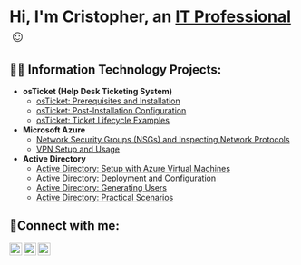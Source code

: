 <h1>Hi, I'm Cristopher, an <a href="https://linkedin.com/in/Josh">IT Professional</a>☺</h1>

<h2>👨‍💻 Information Technology Projects:</h2>

- <b>osTicket (Help Desk Ticketing System)</b>
  - [osTicket: Prerequisites and Installation](https://github.com/cristopherb19/osticket-prereqs)
  - [osTicket: Post-Installation Configuration](https://github.com/cristopherb19/post-install-config)
  - [osTicket: Ticket Lifecycle Examples](https://github.com/cristopherb19/ticket-lifecycle)
- <b>Microsoft Azure</b>
  - [Network Security Groups (NSGs) and Inspecting Network Protocols](https://github.com/cristopherb19/azure-network-protocols)
  - [VPN Setup and Usage](https://github.com/cristopherb19/vpn-setup)
- <b>Active Directory</b>
  - [Active Directory: Setup with Azure Virtual Machines](https://github.com/cristopherb19/active-directory-setup)
  - [Active Directory: Deployment and Configuration](https://github.com/cristopherb19/ad-deploy-and-config)
  - [Active Directory: Generating Users](https://github.com/cristopherb19/ad-user-generation)
  - [Active Directory: Practical Scenarios](https://github.com/cristopherb19/ad-practical-scenarios)
    
<h2>🤳Connect with me:</h2>

[<img align="left" alt="Josh | Twitter" width="22px" src="https://cdn.jsdelivr.net/npm/simple-icons@v3/icons/twitter.svg" />][twitter]
[<img align="left" alt="Josh | LinkedIn" width="22px" src="https://cdn.jsdelivr.net/npm/simple-icons@v3/icons/linkedin.svg" />][linkedin]
[<img align="left" alt="Josh | Instagram" width="22px" src="https://cdn.jsdelivr.net/npm/simple-icons@v3/icons/instagram.svg" />][instagram]

[twitter]: https://twitter.com/Josh
[instagram]: https://www.instagram.com/Josh
[linkedin]: https://linkedin.com/in/Josh
